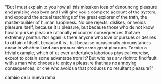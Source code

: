 "But I must explain to you how all this mistaken idea of denouncing pleasure and praising  was born and I will give you
a complete account of the system, and expound the actual teachings of the great explorer of the truth, the master-builder of human
happiness. No one rejects, dislikes, or avoids pleasure itself, because it is pleasure, but because those who do not know
how to pursue pleasure rationally encounter consequences that are extremely painful. Nor again is there anyone who love
or pursues or desires to obtain  of itself, because it is , but because occasionally circumstances occur in which 
toil and  can procure him some great pleasure. To take a trivial example, which of us ever undertakes laborious physical 
exercise, except to obtain some advantage from it? But who has any right to find fault with a man who chooses to enjoy a 
pleasure that has no annoying consequences, or one who avoids a  that produces no resultant pleasure?"

cambio de la  nueva rama
